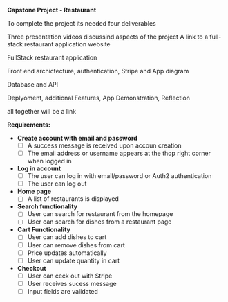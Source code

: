 **Capstone Project - Restaurant** 

To complete the project its needed four deliverables

Three presentation videos discussind aspects of the project
A link to a full-stack  restaurant application website

FullStack restaurant application

Front end archictecture, authentication, Stripe and App diagram

Database and API

Deplyoment, additional Features, App Demonstration, Reflection

all together will be a link

**Requirements:**

* **Create account with email and password**
  * [ ] A success message is received upon accoun creation
  * [ ] The email address or username appears at the thop right corner when logged in
* **Log in account**
  * [ ] The user can log in with email/password or Auth2 authentication
  * [ ] The user can log out
* **Home page**
  * [ ] A list of restaurants is displayed
* **Search functionality**
  * [ ] User can search for restaurant from the homepage
  * [ ] User can search for dishes from a restaurant page
* **Cart Functionality**
  * [ ] User can add dishes to cart
  * [ ] User can remove dishes from cart
  * [ ] Price updates automatically
  * [ ] User can update quantity in cart
* **Checkout**
  * [ ] User can ceck out with Stripe
  * [ ] User receives sucess message
  * [ ] Input fields are validated
